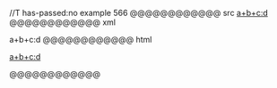 //T has-passed:no
example 566
@@@@@@@@@@@@ src
<a+b+c:d>
@@@@@@@@@@@@ xml
<?xml version="1.0" encoding="UTF-8"?>
<!DOCTYPE document SYSTEM "CommonMark.dtd">
<document xmlns="http://commonmark.org/xml/1.0">
  <paragraph>
    <link destination="a+b+c:d" title="">
      <text>a+b+c:d</text>
    </link>
  </paragraph>
</document>
@@@@@@@@@@@@ html
<p><a href="a+b+c:d">a+b+c:d</a></p>
@@@@@@@@@@@@
